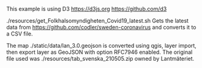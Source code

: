 This example is using D3
https://d3js.org
https://github.com/d3

./resources/get_Folkhalsomyndigheten_Covid19_latest.sh
Gets the latest data from https://github.com/codler/sweden-coronavirus and
converts it to a CSV file.

The map ./static/data/lan_3.0.geojson is converted using qgis, layer import,
then export layer as GeoJSON with option RFC7946 enabled. The original file
used was ./resources/tab_svenska_210505.zip owned by Lantmäteriet.

